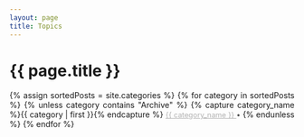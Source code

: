 ```yaml
---
layout: page
title: Topics
---
```


<h1 class="page-title">{{ page.title }}</h1>

<div style="width:100%; text-align:justify" id="archives">

{% assign sortedPosts = site.categories %}
{% for category in sortedPosts %}
    {% unless category contains "Archive" %}
        {% capture category_name %}{{ category | first }}{% endcapture %}
            <a style="color:#B2B2B2; font-size:0.8rem" href="{{ site.baseurl }}/category/{{category_name| slugify}}" class="category-head1">{{ category_name }} </a>
            <span style="color:#515151; font-size:0.8rem">&#8226;</span>
    {% endunless %}
{% endfor %}
